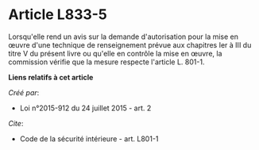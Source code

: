 # Article L833-5

Lorsqu'elle rend un avis sur la demande d'autorisation pour la mise en œuvre d'une technique de renseignement prévue aux
chapitres Ier à III du titre V du présent livre ou qu'elle en contrôle la mise en œuvre, la commission vérifie que la mesure
respecte l'article L. 801-1.

**Liens relatifs à cet article**

_Créé par_:

  - Loi n°2015-912 du 24 juillet 2015 - art. 2

_Cite_:

  - Code de la sécurité intérieure - art. L801-1
